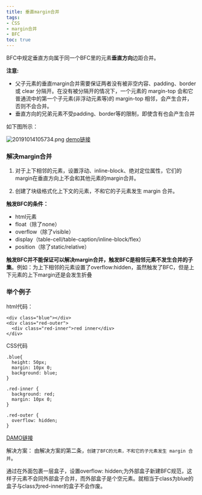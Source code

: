 ```yaml
---
title: 垂直margin合并
tags: 
- CSS
- margin合并
- BFC
toc: true
---
```

BFC中规定垂直方向属于同一个BFC里的元素**垂直方向**边距合并。

**注意:**
- 父子元素的垂直margin合并需要保证两者没有被非空内容、padding、border 或 clear 分隔开。在没有被分隔开的情况下，一个元素的 margin-top 会和它普通流中的第一个子元素(非浮动元素等)的 margin-top 相邻，会产生合并，否则不会合并。
- 垂直方向的兄弟元素不受padding、border等的限制，即使含有也会产生合并
<!--more-->
如下图所示：

![20191014105734.png](https://robbie-blog.oss-cn-shanghai.aliyuncs.com/img/20191014105734.png)
[demo链接](https://codepen.io/ustc-han/pen/oNNbRxZ?editors=0100)

### 解决margin合并

1. 对于上下相邻的元素，设置浮动、inline-block、绝对定位属性，它们的margin在垂直方向上不会和其他元素的margin合并。

2. 创建了块级格式化上下文的元素，不和它的子元素发生 margin 合并。

**触发BFC的条件：**
- html元素
- float（除了none）
- overflow（除了visible）
- display（table-cell/table-caption/inline-block/flex）
- position（除了static/relative）

**触发BFC并不能保证可以解决margin合并，触发BFC是相邻元素不发生合并的子集**。例如：为上下相邻的元素设置了overflow:hidden，虽然触发了BFC，但是上下元素的上下margin还是会发生折叠

### 举个例子
html代码：
```
<div class="blue"></div>
<div class="red-outer">
  <div class="red-inner">red inner</div>
</div>
```
CSS代码
```
.blue{
  height: 50px;
  margin: 10px 0;
  background: blue;
}

.red-inner {
  background: red;
  margin: 10px 0;
}

.red-outer {
  overflow: hidden;
}
```
[DAMO链接](https://codepen.io/ustc-han/pen/ydKeXY)

解决方案：
由解决方案的第二条，`创建了BFC的元素，不和它的子元素发生 margin 合并`。

通过在外面包裹一层盒子，设置overflow: hidden;为外部盒子新建BFC规范，这样子元素不会同外部盒子合并，而外部盒子是个空元素。就相当于class为blue的盒子与class为red-inner的盒子不会作废。
